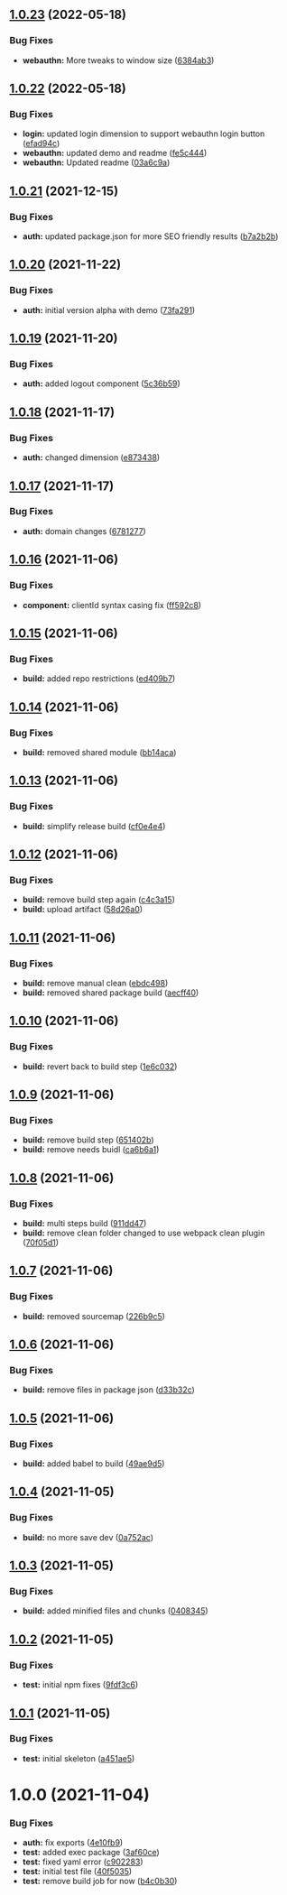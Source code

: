## [1.0.23](https://github.com/zailky/onz-auth-js/compare/v1.0.22...v1.0.23) (2022-05-18)


### Bug Fixes

* **webauthn:** More tweaks to window size ([6384ab3](https://github.com/zailky/onz-auth-js/commit/6384ab3802503196216804b4fad529508fa89901))

## [1.0.22](https://github.com/zailky/onz-auth-js/compare/v1.0.21...v1.0.22) (2022-05-18)


### Bug Fixes

* **login:** updated login dimension to support webauthn login button ([efad94c](https://github.com/zailky/onz-auth-js/commit/efad94c41204599d9a1b01023e0946485d5df6ea))
* **webauthn:** updated demo and readme ([fe5c444](https://github.com/zailky/onz-auth-js/commit/fe5c4443cac4baae043c3ec1f5884a708e97ff94))
* **webauthn:** Updated readme ([03a6c9a](https://github.com/zailky/onz-auth-js/commit/03a6c9ae558ed272d959961c30d2a627bebc9ecb))

## [1.0.21](https://github.com/zailky/onz-auth-js/compare/v1.0.20...v1.0.21) (2021-12-15)


### Bug Fixes

* **auth:** updated package.json for more SEO friendly results ([b7a2b2b](https://github.com/zailky/onz-auth-js/commit/b7a2b2be115e65fa5f46cfe974566ac33a4e281a))

## [1.0.20](https://github.com/zailky/onz-auth-js/compare/v1.0.19...v1.0.20) (2021-11-22)


### Bug Fixes

* **auth:** initial version alpha with demo ([73fa291](https://github.com/zailky/onz-auth-js/commit/73fa2919e90dd670c93e833d0d3a97d7bf2ace47))

## [1.0.19](https://github.com/zailky/onz-auth-js/compare/v1.0.18...v1.0.19) (2021-11-20)


### Bug Fixes

* **auth:** added logout component ([5c36b59](https://github.com/zailky/onz-auth-js/commit/5c36b5964b910580efbd6c7ae12b1a441722d531))

## [1.0.18](https://github.com/zailky/onz-auth-js/compare/v1.0.17...v1.0.18) (2021-11-17)


### Bug Fixes

* **auth:** changed dimension ([e873438](https://github.com/zailky/onz-auth-js/commit/e87343847e20afb7597b0d913e466b489ed7de12))

## [1.0.17](https://github.com/zailky/onz-auth-js/compare/v1.0.16...v1.0.17) (2021-11-17)


### Bug Fixes

* **auth:** domain changes ([6781277](https://github.com/zailky/onz-auth-js/commit/67812777abdb21ba1b2f7dda17c44b2428a7e688))

## [1.0.16](https://github.com/zailky/onz-auth-js/compare/v1.0.15...v1.0.16) (2021-11-06)


### Bug Fixes

* **component:** clientId syntax casing fix ([ff592c8](https://github.com/zailky/onz-auth-js/commit/ff592c80183aff2971c2a75daf6372ab36a41c24))

## [1.0.15](https://github.com/zailky/onz-auth-js/compare/v1.0.14...v1.0.15) (2021-11-06)


### Bug Fixes

* **build:** added repo restrictions ([ed409b7](https://github.com/zailky/onz-auth-js/commit/ed409b74b3923cb466085a98e2e4e3bdba42dfb6))

## [1.0.14](https://github.com/zailky/onz-auth-js/compare/v1.0.13...v1.0.14) (2021-11-06)


### Bug Fixes

* **build:** removed shared module ([bb14aca](https://github.com/zailky/onz-auth-js/commit/bb14aca375e19824bbb9aaef29a6e99b6239f1cc))

## [1.0.13](https://github.com/zailky/onz-auth-js/compare/v1.0.12...v1.0.13) (2021-11-06)


### Bug Fixes

* **build:** simplify release build ([cf0e4e4](https://github.com/zailky/onz-auth-js/commit/cf0e4e4e34cc74f335819836c2a6fe142f7475d6))

## [1.0.12](https://github.com/zailky/onz-auth-js/compare/v1.0.11...v1.0.12) (2021-11-06)


### Bug Fixes

* **build:** remove build step again ([c4c3a15](https://github.com/zailky/onz-auth-js/commit/c4c3a154655f4fd2cab43d7bc13e1d6b4bcb7368))
* **build:** upload artifact ([58d26a0](https://github.com/zailky/onz-auth-js/commit/58d26a0a9c0bfd76c7e538282145b503fbfc1e1a))

## [1.0.11](https://github.com/zailky/onz-auth-js/compare/v1.0.10...v1.0.11) (2021-11-06)


### Bug Fixes

* **build:** remove manual clean ([ebdc498](https://github.com/zailky/onz-auth-js/commit/ebdc4981a16b35c7b8588d9461544aee661d5d01))
* **build:** removed shared package build ([aecff40](https://github.com/zailky/onz-auth-js/commit/aecff403df8fec5eff5579c84f6771395aad475f))

## [1.0.10](https://github.com/zailky/onz-auth-js/compare/v1.0.9...v1.0.10) (2021-11-06)


### Bug Fixes

* **build:** revert back to build step ([1e6c032](https://github.com/zailky/onz-auth-js/commit/1e6c032784d4bcd25bef078bb4c5698a7acb6728))

## [1.0.9](https://github.com/zailky/onz-auth-js/compare/v1.0.8...v1.0.9) (2021-11-06)


### Bug Fixes

* **build:** remove build step ([651402b](https://github.com/zailky/onz-auth-js/commit/651402bb01b716655149713d6c5458a5d9e37e76))
* **build:** remove needs buidl ([ca6b6a1](https://github.com/zailky/onz-auth-js/commit/ca6b6a1887eb115c705aad6384cdbc372b01b345))

## [1.0.8](https://github.com/zailky/onz-auth-js/compare/v1.0.7...v1.0.8) (2021-11-06)


### Bug Fixes

* **build:** multi steps build ([911dd47](https://github.com/zailky/onz-auth-js/commit/911dd474677653f7cc446e1dbd168641046ab80c))
* **build:** remove clean folder changed to use webpack clean plugin ([70f05d1](https://github.com/zailky/onz-auth-js/commit/70f05d1609aba1826eaad3b8162cb4bc7f31e3df))

## [1.0.7](https://github.com/zailky/onz-auth-js/compare/v1.0.6...v1.0.7) (2021-11-06)


### Bug Fixes

* **build:** removed sourcemap ([226b9c5](https://github.com/zailky/onz-auth-js/commit/226b9c5ae3b403b98349ab10cd7e52b19aadcdaf))

## [1.0.6](https://github.com/zailky/onz-auth-js/compare/v1.0.5...v1.0.6) (2021-11-06)


### Bug Fixes

* **build:** remove files in package json ([d33b32c](https://github.com/zailky/onz-auth-js/commit/d33b32ca482221d76ee9e2ee215848a8c49a25be))

## [1.0.5](https://github.com/zailky/onz-auth-js/compare/v1.0.4...v1.0.5) (2021-11-06)


### Bug Fixes

* **build:** added babel to build ([49ae9d5](https://github.com/zailky/onz-auth-js/commit/49ae9d54e4862df0a0b44b32a219652cbad40f47))

## [1.0.4](https://github.com/zailky/onz-auth-js/compare/v1.0.3...v1.0.4) (2021-11-05)


### Bug Fixes

* **build:** no more save dev ([0a752ac](https://github.com/zailky/onz-auth-js/commit/0a752ac4d099e3612b0da030255f7fa34c53ea53))

## [1.0.3](https://github.com/zailky/onz-auth-js/compare/v1.0.2...v1.0.3) (2021-11-05)


### Bug Fixes

* **build:** added minified files and chunks ([0408345](https://github.com/zailky/onz-auth-js/commit/0408345424f4501d0f3ab3bf8007bb9487ac55cf))

## [1.0.2](https://github.com/zailky/onz-auth-js/compare/v1.0.1...v1.0.2) (2021-11-05)


### Bug Fixes

* **test:** initial npm fixes ([9fdf3c6](https://github.com/zailky/onz-auth-js/commit/9fdf3c65de4f7fe688a49b3298e59cfafc549871))

## [1.0.1](https://github.com/zailky/onz-auth-js/compare/v1.0.0...v1.0.1) (2021-11-05)


### Bug Fixes

* **test:** initial skeleton ([a451ae5](https://github.com/zailky/onz-auth-js/commit/a451ae52a5fd5d089641fcfa07d05c898d7c89ae))

# 1.0.0 (2021-11-04)


### Bug Fixes

* **auth:** fix exports ([4e10fb9](https://github.com/zailky/onz-auth-js/commit/4e10fb927566f9014c03bc292e9b8d68386c9f8a))
* **test:** added exec package ([3af60ce](https://github.com/zailky/onz-auth-js/commit/3af60ceba53e1841eaad0e9fc5612b0ae8beb881))
* **test:** fixed yaml error ([c902283](https://github.com/zailky/onz-auth-js/commit/c9022838532003e8e8b93c99d0e96b13e217338e))
* **test:** initial test file ([40f5035](https://github.com/zailky/onz-auth-js/commit/40f503550092c7a8ef2b060a40fbca4b5f698386))
* **test:** remove build job for now ([b4c0b30](https://github.com/zailky/onz-auth-js/commit/b4c0b308f05e4044b522ffbc68af26a1d41e7c81))
